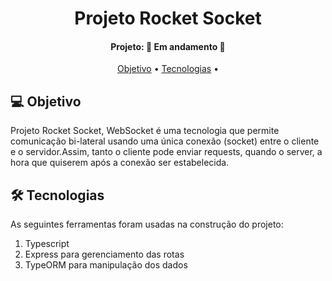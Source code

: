 <h1 align="center">
   Projeto Rocket Socket
</h1>
<h4 align="center"> 
Projeto: 🚀 Em andamento 🚀
</h4>
<p align="center">
 <a href="#-objetivo">Objetivo</a> •
 <a href="#-tecnologias">Tecnologias</a> • 
</p>

## 💻 Objetivo

Projeto Rocket Socket, WebSocket é uma tecnologia que permite comunicação bi-lateral usando uma única conexão (socket) entre o cliente e o servidor.Assim, tanto o cliente pode enviar requests, quando o server, a hora que quiserem após a conexão ser estabelecida.

## 🛠 Tecnologias

As seguintes ferramentas foram usadas na construção do projeto:

<ol> 
      <li>Typescript</li>
      <li>Express para gerenciamento das rotas</li>
      <li>TypeORM para manipulação dos dados</li>
    </ol>
<p/>
